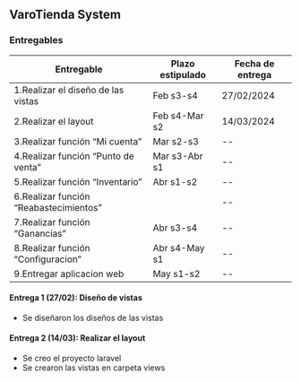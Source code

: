 ## VaroTienda System
### Entregables
| Entregable  | Plazo estipulado | Fecha de entrega | 
| ------------- | ------------- | ------------- | 
| 1.Realizar el diseño de las vistas | Feb s3-s4  | 27/02/2024 |
| 2.Realizar el layout | Feb s4-Mar s2 | 14/03/2024 |
| 3.Realizar función “Mi cuenta” | Mar s2-s3  | -- |
| 4.Realizar función “Punto de venta” | Mar s3-Abr s1 | -- |
| 5.Realizar función “Inventario” | Abr s1-s2 | -- |
| 6.Realizar función “Reabastecimientos” |  | -- |
| 7.Realizar función “Ganancias” | Abr s3-s4 | -- |
| 8.Realizar función “Configuracion” | Abr s4-May s1 | -- |
| 9.Entregar aplicacion web | May s1-s2 | -- |

#### Entrega 1 (27/02): Diseño de vistas
- Se diseñaron los diseños de las vistas

#### Entrega 2 (14/03): Realizar el layout
- Se creo el proyecto laravel
- Se crearon las vistas en carpeta views




